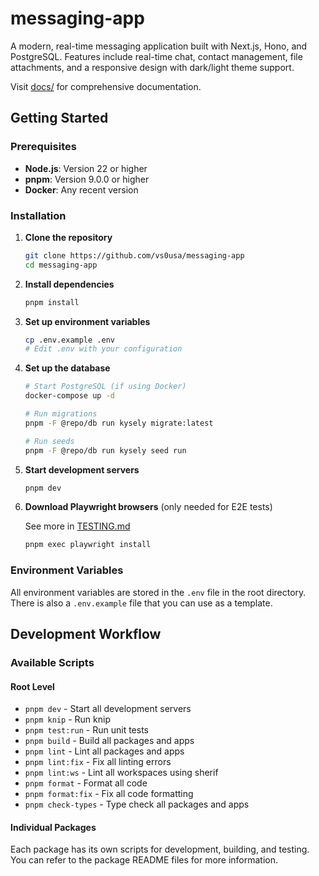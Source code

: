 # messaging-app

A modern, real-time messaging application built with Next.js, Hono, and PostgreSQL. Features include real-time chat, contact management, file attachments, and a responsive design with dark/light theme support.

Visit [docs/](./docs/) for comprehensive documentation.

## Getting Started

### Prerequisites

- **Node.js**: Version 22 or higher
- **pnpm**: Version 9.0.0 or higher
- **Docker**: Any recent version

### Installation

1. **Clone the repository**

   ```bash
   git clone https://github.com/vs0usa/messaging-app
   cd messaging-app
   ```

2. **Install dependencies**

   ```bash
   pnpm install
   ```

3. **Set up environment variables**

   ```bash
   cp .env.example .env
   # Edit .env with your configuration
   ```

4. **Set up the database**

   ```bash
   # Start PostgreSQL (if using Docker)
   docker-compose up -d
   
   # Run migrations
   pnpm -F @repo/db run kysely migrate:latest

   # Run seeds
   pnpm -F @repo/db run kysely seed run
   ```

5. **Start development servers**

   ```bash
   pnpm dev
   ```

6. **Download Playwright browsers** (only needed for E2E tests)

   See more in [TESTING.md](./TESTING.md#setting-up-playwright)

   ```bash
   pnpm exec playwright install
   ```

### Environment Variables

All environment variables are stored in the `.env` file in the root directory. There is also a `.env.example` file that you can use as a template.

## Development Workflow

### Available Scripts

#### Root Level

- `pnpm dev` - Start all development servers
- `pnpm knip` - Run knip
- `pnpm test:run` - Run unit tests
- `pnpm build` - Build all packages and apps
- `pnpm lint` - Lint all packages and apps
- `pnpm lint:fix` - Fix all linting errors
- `pnpm lint:ws` - Lint all workspaces using sherif
- `pnpm format` - Format all code
- `pnpm format:fix` - Fix all code formatting
- `pnpm check-types` - Type check all packages and apps

#### Individual Packages

Each package has its own scripts for development, building, and testing. You can refer to the package README files for more information.
